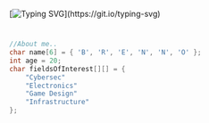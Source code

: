 [![Typing SVG](https://readme-typing-svg.demolab.com?font=Press+Start+2P&pause=1000&color=F8F8FF&background=0000002A&width=435&lines=Welcome%2C+all!;To+my+web+of+tales!)](https://git.io/typing-svg)
#
```cpp
//About me..
char name[6] = { 'B', 'R', 'E', 'N', 'N', 'O' };
int age = 20;
char fieldsOfInterest[][] = {
    "Cybersec"
    "Electronics"
    "Game Design"
    "Infrastructure"
};
```
